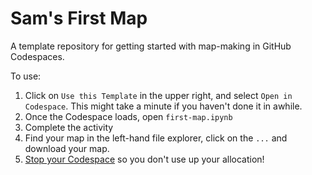 # Sam's First Map

A template repository for getting started with map-making in GitHub Codespaces.

To use:

  1. Click on `Use this Template` in the upper right, and select `Open in Codespace`. This might take a minute if you haven't done it in awhile.
  2. Once the Codespace loads, open `first-map.ipynb`
  3. Complete the activity
  4. Find your map in the left-hand file explorer, click on the `...` and download your map.
  5. [Stop your Codespace](https://docs.github.com/en/codespaces/developing-in-a-codespace/stopping-and-starting-a-codespace#stopping-a-codespace) so you don't use up your allocation!
